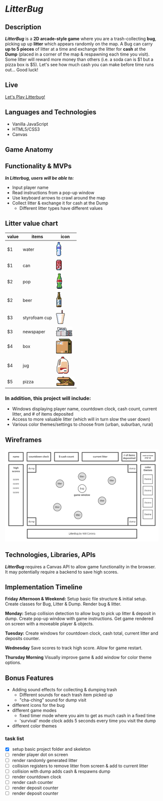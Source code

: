 # *LitterBug*

## Description

***LitterBug*** is a **2D arcade-style game** where you are a trash-collecting **bug**, picking up up **litter** which appears randomly on the map. A Bug can carry **up to 5 pieces** of litter at a time and exchange the litter for **cash** at the **Dump** (placed in a corner of the map & respawning each time you visit).
Some litter will reward more money than others (i.e. a soda can is $1 but a pizza box is $5).  Let's see how much cash you can make before time runs out... Good luck!

## Live
[Let's Play Litterbug!](https://wcorona269.github.io/LitterBug/)

## Languages and Technologies
- Vanilla JavaScript
- HTML5/CSS3
- Canvas

## Game Anatomy



## Functionality & MVPs

***In Litterbug, users will be able to:***

- Input player name
- Read instructions from a pop-up window
- Use keyboard arrows to crawl around the map
- Collect litter & exchange it for cash at the Dump
    - Different litter types have different values
<!-- - The more rewarding a piece of litter is, the more it slows the bug down. -->

## Litter value chart
value | items | icon |
------------- | ------------- | ------------- |
$1  | water |![water](images/litter/water.png)
$1  | can |![can](images/litter/can.png) 
$2  | pop |![soda](images/litter/coke.png) 
$2  | beer |![beer](images/litter/beer.png) 
$3  | styrofoam cup |![styrofoam cup](images/litter/styrocup.png) 
$3  | newspaper |![newspaper](images/litter/news.png) 
$4  | box |![box](images/litter/box.png) 
$4  | jug |![jug](images/litter/jug.png) 
$5  | pizza |![pizza](images/litter/pizza.png) 
### In addition, this project will include:

- Windows displaying player name, countdown clock, cash count, current litter, and # of items deposited
- Access to more valuable litter (which will in turn slow the user down)
- Various color themes/settings to choose from (urban, suburban, rural)

## Wireframes
![Let's play ***LitterBug***!](Homepage.png)

## Technologies, Libraries, APIs

***LitterBug*** requires a Canvas API to allow game functionality in the browser. It may potentially require a backend to save high scores.

## Implementation Timeline

**Friday Afternoon & Weekend:** Setup basic file structure & initial setup. Create classes for Bug, Litter & Dump. Render bug & litter.

**Monday:** Setup collision detection to allow bug to pick up litter & deposit in dump. Create pop-up window with game instructions. Get game rendered on screen with a moveable player & objects.

**Tuesday:** Create windows for countdown clock, cash total, current litter and deposits counter.

**Wednesday** Save scores to track high score. Allow for game restart.

**Thursday Morning** Visually improve game & add window for color theme options.

## Bonus Features
- Adding sound effects for collecting & dumping trash
    - Different sounds for each trash item picked up
    - "cha-ching" sound for dump visit
- different icons for the bug
- different game modes
    - fixed timer mode where you aim to get as much cash in a fixed time
    - 'survival' mode clock adds 5 seconds every time you visit the dump
- different color themes



### task list

- [x] setup basic project folder and skeleton
- [ ] render player dot on screen
- [ ] render randomly generated litter
- [ ] collision registers to remove litter from screen & add to current litter
- [ ] collision with dump adds cash & respawns dump
- [ ] render countdown clock
- [ ] render cash counter
- [ ] render deposit counter
- [ ] render deposit counter